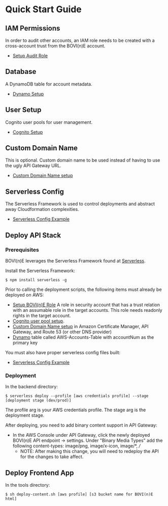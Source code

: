 Quick Start Guide
=================

IAM Permissions
---------------
In order to audit other accounts, an IAM role needs to be created with a cross-account trust from the BOVI(n)E account. 
-   [Setup Audit Role](setup_audit_role.md)


Database
--------
A DynamoDB table for account metadata.
-   [Dynamo Setup](setup_dynamodb.md)


User Setup
----------
Cognito user pools for user management.
-   [Cognito Setup](setup_cognito.md)

Custom Domain Name
------------------
This is optional. Custom domain name to be used instead of having to use the ugly API Gateway URL.
-   [Custom Domain Name setup](setup_custom_domain.md)


Serverless Config
-----------------
The Serverless Framework is used to control deployments and abstract away Cloudformation complexities.
-   [Serverless Config Example](setup_serverless_config.md)


Deploy API Stack
----------------
### Prerequisites

BOVI(n)E leverages the Serverless Framework found at [Serverless](http://www.serverless.com).

Install the Serverless Framework:
```shell
$ npm install serverless -g
```

Prior to calling the deployment scripts, the following items must already be deployed on AWS:
*   [Setup BOVI(n)E Role](setup_bovine_role.md) A role in security account that has a trust relation with an assumable role in the target accounts. This role needs readonly rights in the target account.
*   [Cognito user pool setup](setup_cognito.md).
*   [Custom Domain Name setup](setup_custom_domain.md) in Amazon Certificate Manager, API Gateway, and Route 53 (or other DNS provider)
*   [Dynamo](setup_dynamodb.md) table called AWS-Accounts-Table with accountNum as the primary key

You must also have proper serverless config files built:
*   [Serverless Config Example](setup_serverless_config.md)

### Deployment
In the backend directory:
```shell
$ serverless deploy --profile [aws credentials profile] --stage [deployment stage (dev/prod)]
```

The profile arg is your AWS credentials profile. The stage arg is the deployment stage.

After deploying, you need to add binary content support in API Gateway:
  - In the AWS Console under API Gateway, click the newly deployed BOVI(n)E API endpoint -> settings. Under "Binary Media Types" add the following content-types: image/png, image/x-icon, image/*, */*
    - NOTE: After making this change, you will need to redeploy the API for the changes to take affect.

Deploy Frontend App
-------------------
In the tools directory:
```shell
$ sh deploy-content.sh [aws profile] [s3 bucket name for BOVI(n)E html]
```
